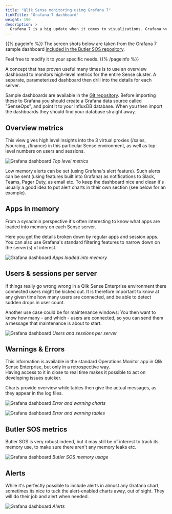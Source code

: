 ```yaml
---
title: "Qlik Sense monitoring using Grafana 7"
linkTitle: "Grafana 7 dashboard"
weight: 190
description: >
  Grafana 7 is a big update when it comes to visualizations. Grafana was excellent already in version 6, but with v7 things are taken to a new level.
---
```


{{% pageinfo %}}
The screen shots below are taken from the Grafana 7 sample dashboard [included in the Butler SOS repository](https://github.com/ptarmiganlabs/butler-sos/blob/master/grafana/senseops_v5_4_dashboard.json).

Feel free to modify it to your specific needs.
{{% /pageinfo %}}

A concept that has proven useful many times is to use an overview dashboard to monitors high-level metrics for the entire Sense cluster. A separate, parameterized dashboard then drill into the details for each server.

Sample dashboards are available in the [Git repository](https://github.com/ptarmiganlabs/butler-sos/tree/master/docs/grafana).
Before importing these to Grafana you should create a Grafana data source called "SenseOps", and point it to your InfluxDB database. When you then import the dashboards they should find your database straight away.

## Overview metrics

This view gives high level insights into the 3 virtual proxies (/sales, /sourcing, /finance) in this particular Sense environment, as well as top-level numbers on users and sessions.

![Grafana dashboard](butlersos_5_4_main_metrics.png "Top level metrics")
_Top level metrics_

Low memory alerts can be set (using Grafana's alert feature). Such alerts can be sent (using features built into Grafana) as notifications to Slack, Teams, Pager Duty, as email etc.
To keep the dashboard nice and clean it's usually a good idea to put alert charts in their own section (see below for an example).

## Apps in memory

From a sysadmin perspective it's often interesting to know what apps are loaded into memory on each Sense server.

Here you get the details broken down by regular apps and session apps.  
You can also use Grafana's standard filtering features to narrow down on the server(s) of interest.

![Grafana dashboard](butlersos_5_4_apps_in_memory.png "Apps loaded into memory")
_Apps loaded into memory_

## Users & sessions per server

If things really go wrong wrong in a Qlik Sense Enterprise environment there connected users might be kicked out. It is therefore important to know at any given time how many users are connected, and be able to detect sudden drops in user count.

Another use case could be for maintenance windows: You then want to know how many - and which - users are connected, so you can send them a message that maintenance is about to start.

![Grafana dashboard](butlersos_5_4_users_sessions.png "Users and sessions per server")
_Users and sessions per server_

## Warnings & Errors

This information is available in the standard Operations Monitor app in Qlik Sense Enterprise, but only in a retrospective way.  
Having access to it in close to real time makes it possible to act on developing issues quicker.

Charts provide overview while tables then give the actual messages, as they appear in the log files.

![Grafana dashboard](butlersos_5_4_errors_warnings_charts.png "Error and warning charts")
_Error and warning charts_

![Grafana dashboard](butlersos_5_4_errors_warnings_table.png "Error and warning tables")
_Error and warning tables_

## Butler SOS metrics

Butler SOS is very robust indeed, but it may still be of interest to track its memory use, to make sure there aren't any memory leaks etc.

![Grafana dashboard](butlersos_5_4_butlersos_memory.png "Butler SOS memory usage")
_Butler SOS memory usage_

## Alerts

While it's perfectly possible to include alerts in almost any Grafana chart, sometimes its nice to tuck the alert-enabled charts away, out of sight. They will do their job and alert when needed.

![Grafana dashboard](butlersos_5_4_alerts.png "Butler SOS memory usage")
_Alerts_
